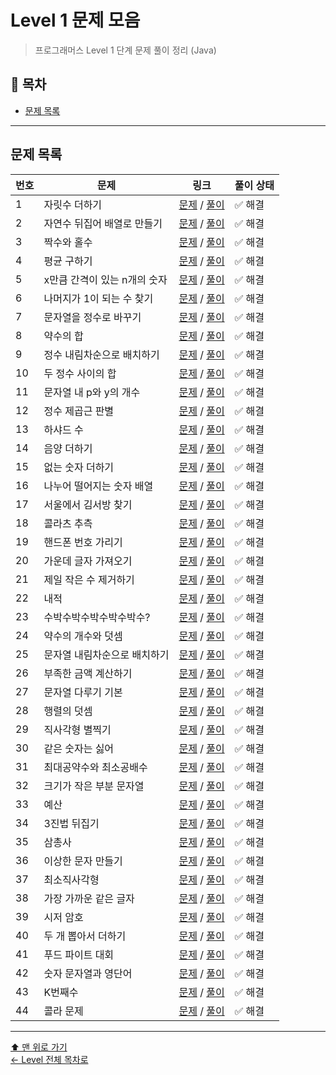 # Level 1 문제 모음

> 프로그래머스 Level 1 단계 문제 풀이 정리 (Java)

## 📌 목차
- [문제 목록](#문제-목록)

---

## 문제 목록

| 번호 | 문제                | 링크                                                                                                      | 풀이 상태 |
|----|-------------------|---------------------------------------------------------------------------------------------------------|----------|
| 1  | 자릿수 더하기           | [문제](https://school.programmers.co.kr/learn/courses/30/lessons/12931) / [풀이](./자릿수더하기/README.md)        | ✅ 해결 |
| 2  | 자연수 뒤집어 배열로 만들기   | [문제](https://school.programmers.co.kr/learn/courses/30/lessons/12932) / [풀이](./자연수뒤집어배열로만들기/README.md)  | ✅ 해결 |
| 3  | 짝수와 홀수            | [문제](https://school.programmers.co.kr/learn/courses/30/lessons/12937) / [풀이](./짝수와홀수/README.md)         | ✅ 해결 |
| 4  | 평균 구하기            | [문제](https://school.programmers.co.kr/learn/courses/30/lessons/12944) / [풀이](./평균구하기/README.md)         | ✅ 해결 |
| 5  | x만큼 간격이 있는 n개의 숫자 | [문제](https://school.programmers.co.kr/learn/courses/30/lessons/12954) / [풀이](./x만큼간격이있는n개의숫자/README.md) | ✅ 해결 |
| 6  | 나머지가 1이 되는 수 찾기   | [문제](https://school.programmers.co.kr/learn/courses/30/lessons/87389) / [풀이](./나머지가1이되는수찾기/README.md)   | ✅ 해결 |
| 7  | 문자열을 정수로 바꾸기      | [문제](https://school.programmers.co.kr/learn/courses/30/lessons/12925) / [풀이](./문자열을정수로바꾸기/README.md)    | ✅ 해결 |
| 8  | 약수의 합             | [문제](https://school.programmers.co.kr/learn/courses/30/lessons/12928) / [풀이](./약수의합/README.md)          | ✅ 해결 |
| 9  | 정수 내림차순으로 배치하기    | [문제](https://school.programmers.co.kr/learn/courses/30/lessons/12933) / [풀이](./정수내림차순으로배치하기/README.md)  | ✅ 해결 |
| 10 | 두 정수 사이의 합        | [문제](https://school.programmers.co.kr/learn/courses/30/lessons/12912) / [풀이](./두정수사이의합/README.md)       | ✅ 해결 |
| 11 | 문자열 내 p와 y의 개수    | [문제](https://school.programmers.co.kr/learn/courses/30/lessons/12916) / [풀이](./문자열내p와y의개수/README.md)    | ✅ 해결 |
| 12 | 정수 제곱근 판별         | [문제](https://school.programmers.co.kr/learn/courses/30/lessons/12934) / [풀이](./정수제곱근판별/README.md)       | ✅ 해결 |
| 13 | 하샤드 수             | [문제](https://school.programmers.co.kr/learn/courses/30/lessons/12947) / [풀이](./하샤드수/README.md)          | ✅ 해결 |
| 14 | 음양 더하기            | [문제](https://school.programmers.co.kr/learn/courses/30/lessons/76501) / [풀이](./음양더하기/README.md)         | ✅ 해결 |
| 15 | 없는 숫자 더하기         | [문제](https://school.programmers.co.kr/learn/courses/30/lessons/86051) / [풀이](./없는숫자더하기/README.md)       | ✅ 해결 |
| 16 | 나누어 떨어지는 숫자 배열    | [문제](https://school.programmers.co.kr/learn/courses/30/lessons/12910) / [풀이](./나누어떨어지는숫자배열/README.md)   | ✅ 해결 |
| 17 | 서울에서 김서방 찾기       | [문제](https://school.programmers.co.kr/learn/courses/30/lessons/12919) / [풀이](./서울에서김서방찾기/README.md)     | ✅ 해결 |
| 18 | 콜라츠 추측            | [문제](https://school.programmers.co.kr/learn/courses/30/lessons/12943) / [풀이](./콜라츠추측/README.md)         | ✅ 해결 |
| 19 | 핸드폰 번호 가리기        | [문제](https://school.programmers.co.kr/learn/courses/30/lessons/12948) / [풀이](./핸드폰번호가리기/README.md)      | ✅ 해결 |
| 20 | 가운데 글자 가져오기       | [문제](https://school.programmers.co.kr/learn/courses/30/lessons/12903) / [풀이](./가운데글자가져오기/README.md)     | ✅ 해결 |
| 21 | 제일 작은 수 제거하기      | [문제](https://school.programmers.co.kr/learn/courses/30/lessons/12935) / [풀이](./제일작은수제거하기/README.md)     | ✅ 해결 |
| 22 | 내적                | [문제](https://school.programmers.co.kr/learn/courses/30/lessons/70128) / [풀이](./내적/README.md)            | ✅ 해결 |
| 23 | 수박수박수박수박수박수?      | [문제](https://school.programmers.co.kr/learn/courses/30/lessons/12922) / [풀이](./수박수박수박수박수박수/README.md)   | ✅ 해결 |
| 24 | 약수의 개수와 덧셈        | [문제](https://school.programmers.co.kr/learn/courses/30/lessons/77884) / [풀이](./약수의개수와덧셈/README.md)      | ✅ 해결 |
| 25 | 문자열 내림차순으로 배치하기   | [문제](https://school.programmers.co.kr/learn/courses/30/lessons/12917) / [풀이](./문자열내림차순으로배치하기/README.md) | ✅ 해결 |
| 26 | 부족한 금액 계산하기       | [문제](https://school.programmers.co.kr/learn/courses/30/lessons/82612) / [풀이](./부족한금액계산하기/README.md)     | ✅ 해결 |
| 27 | 문자열 다루기 기본        | [문제](https://school.programmers.co.kr/learn/courses/30/lessons/12918) / [풀이](./문자열다루기기본/README.md)      | ✅ 해결 |
| 28 | 행렬의 덧셈            | [문제](https://school.programmers.co.kr/learn/courses/30/lessons/12950) / [풀이](./행렬의덧셈/README.md)         | ✅ 해결 |
| 29 | 직사각형 별찍기          | [문제](https://school.programmers.co.kr/learn/courses/30/lessons/12969) / [풀이](./직사각형별찍기/README.md)       | ✅ 해결 |
| 30 | 같은 숫자는 싫어         | [문제](https://school.programmers.co.kr/learn/courses/30/lessons/12906) / [풀이](./같은숫자는싫어/README.md)       | ✅ 해결 |
| 31 | 최대공약수와 최소공배수      | [문제](https://school.programmers.co.kr/learn/courses/30/lessons/12940) / [풀이](./최대공약수와최소공배수/README.md)   | ✅ 해결 |
| 32 | 크기가 작은 부분 문자열     | [문제](https://school.programmers.co.kr/learn/courses/30/lessons/147355) / [풀이](./크기가작은부분문자열/README.md)   | ✅ 해결 |
| 33 | 예산                | [문제](https://school.programmers.co.kr/learn/courses/30/lessons/12982) / [풀이](./예산/README.md)            | ✅ 해결 |
| 34 | 3진법 뒤집기           | [문제](https://school.programmers.co.kr/learn/courses/30/lessons/68935) / [풀이](./숫자3진법뒤집기/README.md)      | ✅ 해결 |
| 35 | 삼총사               | [문제](https://school.programmers.co.kr/learn/courses/30/lessons/131705) / [풀이](./삼총사/README.md)          | ✅ 해결 |
| 36 | 이상한 문자 만들기        | [문제](https://school.programmers.co.kr/learn/courses/30/lessons/12930) / [풀이](./이상한문자만들기/README.md)      | ✅ 해결 |
| 37 | 최소직사각형            | [문제](https://school.programmers.co.kr/learn/courses/30/lessons/86491) / [풀이](./최소직사각형/README.md)        | ✅ 해결 |
| 38 | 가장 가까운 같은 글자      | [문제](https://school.programmers.co.kr/learn/courses/30/lessons/142086) / [풀이](./가장가까운같은글자/README.md)    | ✅ 해결 |
| 39 | 시저 암호             | [문제](https://school.programmers.co.kr/learn/courses/30/lessons/12926) / [풀이](./시저암호/README.md)          | ✅ 해결 |
| 40 | 두 개 뽑아서 더하기       | [문제](https://school.programmers.co.kr/learn/courses/30/lessons/68644) / [풀이](./두개뽑아서더하기/README.md)      | ✅ 해결 |
| 41 | 푸드 파이트 대회         | [문제](https://school.programmers.co.kr/learn/courses/30/lessons/134240) / [풀이](./푸드파이트대회/README.md)      | ✅ 해결 |
| 42 | 숫자 문자열과 영단어       | [문제](https://school.programmers.co.kr/learn/courses/30/lessons/81301) / [풀이](./숫자문자열과영단어/README.md)     | ✅ 해결 |
| 43 | K번째수              | [문제](https://school.programmers.co.kr/learn/courses/30/lessons/42748) / [풀이](./K번째수/README.md)          | ✅ 해결 |
| 44 | 콜라 문제             | [문제](https://school.programmers.co.kr/learn/courses/30/lessons/132267) / [풀이](./콜라문제/README.md)         | ✅ 해결 |

---

[⬆ 맨 위로 가기](#level-1-문제-모음)  
[← Level 전체 목차로](../README.md)